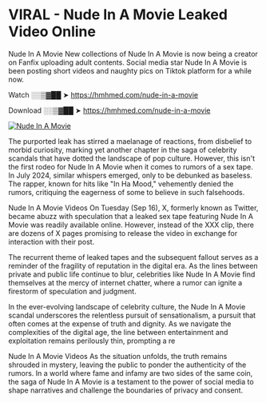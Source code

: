 # VIRAL - Nude In A Movie Leaked Video Online

Nude In A Movie New collections of Nude In A Movie is now being a creator on Fanfix uploading adult contents. Social media star Nude In A Movie is been posting short videos and naughty pics on Tiktok platform for a while now.

Watch ░░▒▓██ ➤ https://hmhmed.com/nude-in-a-movie

Download ░░▒▓██ ➤ https://hmhmed.com/nude-in-a-movie

[![Nude In A Movie](https://i.imgur.com/dJHk4Zq.gif)](https://hmhmed.com/nude-in-a-movie)

The purported leak has stirred a maelanage of reactions, from disbelief to morbid curiosity, marking yet another chapter in the saga of celebrity scandals that have dotted the landscape of pop culture. However, this isn't the first rodeo for Nude In A Movie when it comes to rumors of a sex tape. In July 2024, similar whispers emerged, only to be debunked as baseless. The rapper, known for hits like "In Ha Mood," vehemently denied the rumors, critiquing the eagerness of some to believe in such falsehoods.

Nude In A Movie Videos
On Tuesday (Sep 16), X, formerly known as Twitter, became abuzz with speculation that a leaked sex tape featuring Nude In A Movie was readily available online. However, instead of the XXX clip, there are dozens of X pages promising to release the video in exchange for interaction with their post.

The recurrent theme of leaked tapes and the subsequent fallout serves as a reminder of the fragility of reputation in the digital era. As the lines between private and public life continue to blur, celebrities like Nude In A Movie find themselves at the mercy of internet chatter, where a rumor can ignite a firestorm of speculation and judgment.

In the ever-evolving landscape of celebrity culture, the Nude In A Movie scandal underscores the relentless pursuit of sensationalism, a pursuit that often comes at the expense of truth and dignity. As we navigate the complexities of the digital age, the line between entertainment and exploitation remains perilously thin, prompting a re

Nude In A Movie Videos
As the situation unfolds, the truth remains shrouded in mystery, leaving the public to ponder the authenticity of the rumors. In a world where fame and infamy are two sides of the same coin, the saga of Nude In A Movie is a testament to the power of social media to shape narratives and challenge the boundaries of privacy and consent.